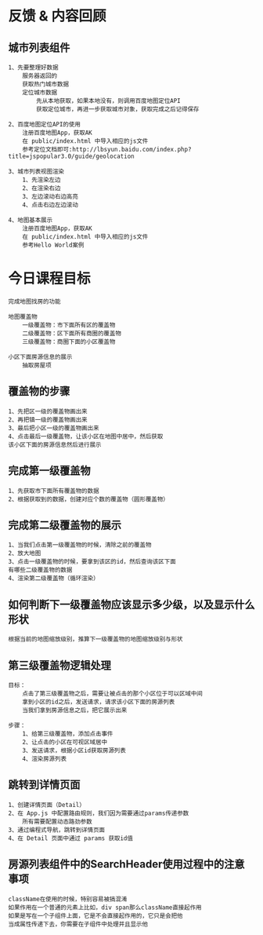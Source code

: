 # 反馈 & 内容回顾

## 城市列表组件
	1、先要整理好数据
		服务器返回的
		获取热门城市数据
		定位城市数据
			先从本地获取，如果本地没有，则调用百度地图定位API
			获取定位城市，再进一步获取城市对象，获取完成之后记得保存

	2、百度地图定位API的使用
		注册百度地图App，获取AK
		在 public/index.html 中导入相应的js文件
		参考定位文档即可:http://lbsyun.baidu.com/index.php?title=jspopular3.0/guide/geolocation

	3、城市列表视图渲染
		1、先渲染左边
		2、在渲染右边
		3、左边滚动右边高亮
		4、点击右边左边滚动

	4、地图基本展示
		注册百度地图App，获取AK
		在 public/index.html 中导入相应的js文件
		参考Hello World案例

# 今日课程目标
	完成地图找房的功能

	地图覆盖物
		一级覆盖物：市下面所有区的覆盖物
		二级覆盖物：区下面所有商圈的覆盖物
		三级覆盖物：商圈下面的小区覆盖物

	小区下面房源信息的展示
		抽取房屋项

## 覆盖物的步骤
	1、先把区一级的覆盖物画出来
	2、再把镇一级的覆盖物画出来
	3、最后把小区一级的覆盖物画出来
	4、点击最后一级覆盖物，让该小区在地图中居中，然后获取
	该小区下面的房源信息然后进行展示

## 完成第一级覆盖物
	1、先获取市下面所有覆盖物的数据
	2、根据获取到的数据，创建对应个数的覆盖物（圆形覆盖物）

## 完成第二级覆盖物的展示
	1、当我们点击第一级覆盖物的时候，清除之前的覆盖物
	2、放大地图
	3、点击一级覆盖物的时候，要拿到该区的id，然后查询该区下面
	有哪些二级覆盖物的数据
	4、渲染第二级覆盖物（循环渲染）

## 如何判断下一级覆盖物应该显示多少级，以及显示什么形状
	根据当前的地图缩放级别，推算下一级覆盖物的地图缩放级别与形状

## 第三级覆盖物逻辑处理
	目标：	
		点击了第三级覆盖物之后，需要让被点击的那个小区位于可以区域中间
		拿到小区的id之后，发送请求，请求该小区下面的房源列表
		当我们拿到房源信息之后，把它展示出来

	步骤：
		1、给第三级覆盖物，添加点击事件
		2、让点击的小区在可视区域居中
		3、发送请求，根据小区id获取房源列表
		4、渲染房源列表

## 跳转到详情页面
	1、创建详情页面（Detail）
	2、在 App.js 中配置路由规则，我们因为需要通过params传递参数
		所有需要配置动态路劲参数
	3、通过编程式导航，跳转到详情页面
	4、在 Detail 页面中通过 params 获取id值

## 房源列表组件中的SearchHeader使用过程中的注意事项
	className在使用的时候，特别容易被搞混淆
	如果作用在一个普通的元素上比如，div span那么className直接起作用
	如果是写在一个子组件上面，它是不会直接起作用的，它只是会把他
	当成属性传递下去，你需要在子组件中处理并且显示他